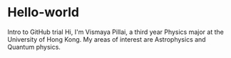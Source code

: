 # Hello-world
Intro to GitHub trial
Hi, I'm Vismaya Pillai, a third year Physics major at the University of Hong Kong.
My areas of interest are Astrophysics and Quantum physics.
